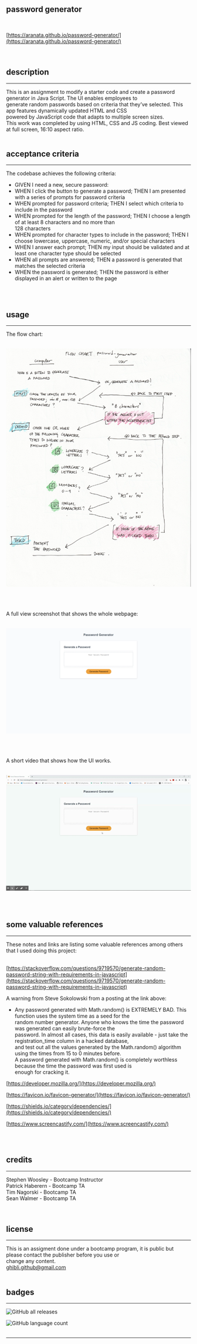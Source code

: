 <br>

## **password generator**<br>
<br>

[https://aranata.github.io/password-generator/](https://aranata.github.io/password-generator/)<br>
<br>
<br>

## description

***

This is an assignment to modify a starter code and create a password generator in Java Script. The UI enables employees to<br>
generate random passwords based on criteria that they’ve selected. This app features dynamically updated HTML and CSS<br>
powered by JavaScript code that adapts to multiple screen sizes.<br>
This work was completed by using HTML, CSS and JS coding. Best viewed at full screen, 16:10 aspect ratio.<br>
<br>

## acceptance criteria

***

The codebase achieves the following criteria:<br>

* GIVEN I need a new, secure password:<br>
* WHEN I click the button to generate a password; THEN I am presented with a series of prompts for password criteria<br>
* WHEN prompted for password criteria; THEN I select which criteria to include in the password<br>
* WHEN prompted for the length of the password; THEN I choose a length of at least 8 characters and no more than<br>
128 characters
* WHEN prompted for character types to include in the password; THEN I choose lowercase, uppercase, numeric, and/or special characters
* WHEN I answer each prompt; THEN my input should be validated and at least one character type should be selected
* WHEN all prompts are answered; THEN a password is generated that matches the selected criteria
* WHEN the password is generated; THEN the password is either displayed in an alert or written to the page
<br>
<br>

## usage

***

The flow chart:<br>
<br>

![alt text](assets/images/flow-chart.jpg)

<br>
<br>

A full view screenshot that shows the whole webpage:<br>
<br>

![alt text](assets/images/scrshot.png)

<br>
<br>

A short video that shows how the UI works.<br>
<br>

![portfolio demo](assets/images/password-generator.gif)

<br>
<br>

## some valuable references

***

These notes and links are listing some valuable references among others that I used doing this project:<br>
<br>

[https://stackoverflow.com/questions/9719570/generate-random-password-string-with-requirements-in-javascript](https://stackoverflow.com/questions/9719570/generate-random-password-string-with-requirements-in-javascript)

A warning from Steve Sokolowski from a posting at the link above:<br>
* Any password generated with Math.random() is EXTREMELY BAD.
This function uses the system time as a seed for the<br>
random number generator. Anyone who knows the time the password was generated can easily brute-force the<br>
password. In almost all cases, this data is easily available - just take the registration_time column in a hacked database,<br>
and test out all the values generated by the Math.random() algorithm using the times from 15 to 0 minutes before.<br>
A password generated with Math.random() is completely worthless because the time the password was first used is<br>
enough for cracking it.





[https://developer.mozilla.org/](https://developer.mozilla.org/)

[https://favicon.io/favicon-generator/](https://favicon.io/favicon-generator/)

[https://shields.io/category/dependencies/](https://shields.io/category/dependencies/)

[https://www.screencastify.com/](https://www.screencastify.com/)

<br>
<br>

## credits

***

Stephen Woosley - Bootcamp Instructor<br>
Patrick Haberern - Bootcamp TA<br>
Tim Nagorski - Bootcamp TA<br>
Sean Walmer - Bootcamp TA<br>
<br>
<br>

## license

***

This is an assigment done under a bootcamp program, it is public but please contact the publisher before you use or<br>
change any content.<br>
ghibli.github@gmail.com
<br>
<br>

## badges

***

![GitHub all releases](https://img.shields.io/github/downloads/AranATA/accessible-horiseon/total)

![GitHub language count](https://img.shields.io/github/languages/count/AranATA/accessible-horiseon)
<br>
<br>

---

